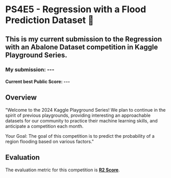 # PS4E5 - Regression with a Flood Prediction Dataset 🌊

## This is my current submission to the Regression with an Abalone Dataset competition in Kaggle Playground Series.

### My submission: ---

#### Current best Public Score: ---

## Overview

"Welcome to the 2024 Kaggle Playground Series! We plan to continue in the spirit of previous playgrounds, providing interesting an approachable datasets for our community to practice their machine learning skills, and anticipate a competition each month.

Your Goal: The goal of this competition is to predict the probability of a region flooding based on various factors."

## Evaluation

The evaluation metric for this competition is [**R2 Score**](https://scikit-learn.org/stable/modules/generated/sklearn.metrics.r2_score.html).
